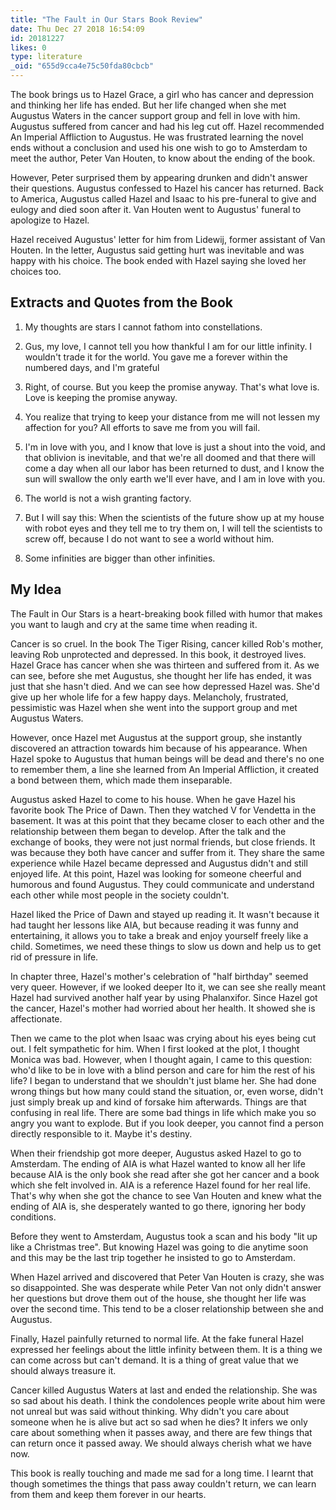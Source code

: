 ```yaml
---
title: "The Fault in Our Stars Book Review"
date: Thu Dec 27 2018 16:54:09
id: 20181227
likes: 0
type: literature
_oid: "655d9cca4e75c50fda80cbcb"
---
```

The book brings us to Hazel Grace, a girl who has cancer and depression
and thinking her life has ended. But her life changed when she met
Augustus Waters in the cancer support group and fell in love with him.
Augustus suffered from cancer and had his leg cut off. Hazel recommended
An Imperial Affliction to Augustus. He was frustrated learning the novel
ends without a conclusion and used his one wish to go to Amsterdam to
meet the author, Peter Van Houten, to know about the ending of the book.

However, Peter surprised them by appearing drunken and didn't answer
their questions. Augustus confessed to Hazel his cancer has returned.
Back to America, Augustus called Hazel and Isaac to his pre-funeral to
give and eulogy and died soon after it. Van Houten went to Augustus'
funeral to apologize to Hazel.

Hazel received Augustus' letter for him from Lidewij, former assistant
of Van Houten. In the letter, Augustus said getting hurt was inevitable
and was happy with his choice. The book ended with Hazel saying she
loved her choices too.

## Extracts and Quotes from the Book

1.  My thoughts are stars I cannot fathom into constellations.

2.  Gus, my love, I cannot tell you how thankful I am for our little
    infinity. I wouldn't trade it for the world. You gave me a forever
    within the numbered days, and I'm grateful

3.  Right, of course. But you keep the promise anyway. That's what love
    is. Love is keeping the promise anyway.

4.  You realize that trying to keep your distance from me will not
    lessen my affection for you? All efforts to save me from you will
    fail.

5.  I'm in love with you, and I know that love is just a shout into the
    void, and that oblivion is inevitable, and that we're all doomed and
    that there will come a day when all our labor has been returned to
    dust, and I know the sun will swallow the only earth we'll ever
    have, and I am in love with you.

6.  The world is not a wish granting factory.

7.  But I will say this: When the scientists of the future show up at my
    house with robot eyes and they tell me to try them on, I will tell
    the scientists to screw off, because I do not want to see a world
    without him.

8.  Some infinities are bigger than other infinities.

## My Idea

The Fault in Our Stars is a heart-breaking book filled with humor that
makes you want to laugh and cry at the same time when reading it.

Cancer is so cruel. In the book The Tiger Rising, cancer killed Rob's
mother, leaving Rob unprotected and depressed. In this book, it
destroyed lives. Hazel Grace has cancer when she was thirteen and
suffered from it. As we can see, before she met Augustus, she thought
her life has ended, it was just that she hasn't died. And we can see how
depressed Hazel was. She'd give up her whole life for a few happy days.
Melancholy, frustrated, pessimistic was Hazel when she went into the
support group and met Augustus Waters.

However, once Hazel met Augustus at the support group, she instantly
discovered an attraction towards him because of his appearance. When
Hazel spoke to Augustus that human beings will be dead and there's no
one to remember them, a line she learned from An Imperial Affliction, it
created a bond between them, which made them inseparable.

Augustus asked Hazel to come to his house. When he gave Hazel his
favorite book The Price of Dawn. Then they watched V for Vendetta in the
basement. It was at this point that they became closer to each other and
the relationship between them began to develop. After the talk and the
exchange of books, they were not just normal friends, but close friends.
It was because they both have cancer and suffer from it. They share the
same experience while Hazel became depressed and Augustus didn't and
still enjoyed life. At this point, Hazel was looking for someone
cheerful and humorous and found Augustus. They could communicate and
understand each other while most people in the society couldn't.

Hazel liked the Price of Dawn and stayed up reading it. It wasn't
because it had taught her lessons like AIA, but because reading it was
funny and entertaining, it allows you to take a break and enjoy yourself
freely like a child. Sometimes, we need these things to slow us down and
help us to get rid of pressure in life.

In chapter three, Hazel's mother's celebration of "half birthday" seemed
very queer. However, if we looked deeper Ito it, we can see she really
meant Hazel had survived another half year by using Phalanxifor. Since
Hazel got the cancer, Hazel's mother had worried about her health. It
showed she is affectionate.

Then we came to the plot when Isaac was crying about his eyes being cut
out. I felt sympathetic for him. When I first looked at the plot, I
thought Monica was bad. However, when I thought again, I came to this
question: who'd like to be in love with a blind person and care for him
the rest of his life? I began to understand that we shouldn't just blame
her. She had done wrong things but how many could stand the situation,
or, even worse, didn't just simply break up and kind of forsake him
afterwards. Things are that confusing in real life. There are some bad
things in life which make you so angry you want to explode. But if you
look deeper, you cannot find a person directly responsible to it. Maybe
it's destiny.

When their friendship got more deeper, Augustus asked Hazel to go to
Amsterdam. The ending of AIA is what Hazel wanted to know all her life
because AIA is the only book she read after she got her cancer and a
book which she felt involved in. AIA is a reference Hazel found for her
real life. That's why when she got the chance to see Van Houten and knew
what the ending of AIA is, she desperately wanted to go there, ignoring
her body conditions.

Before they went to Amsterdam, Augustus took a scan and his body "lit up
like a Christmas tree". But knowing Hazel was going to die anytime soon
and this may be the last trip together he insisted to go to Amsterdam.

When Hazel arrived and discovered that Peter Van Houten is crazy, she
was so disappointed. She was desperate while Peter Van not only didn't
answer her questions but drove them out of the house, she thought her
life was over the second time. This tend to be a closer relationship
between she and Augustus.

Finally, Hazel painfully returned to normal life. At the fake funeral
Hazel expressed her feelings about the little infinity between them. It
is a thing we can come across but can't demand. It is a thing of great
value that we should always treasure it.

Cancer killed Augustus Waters at last and ended the relationship. She
was so sad about his death. I think the condolences people write about
him were not unreal but was said without thinking. Why didn't you care
about someone when he is alive but act so sad when he dies? It infers we
only care about something when it passes away, and there are few things
that can return once it passed away. We should always cherish what we
have now.

This book is really touching and made me sad for a long time. I learnt
that though sometimes the things that pass away couldn't return, we can
learn from them and keep them forever in our hearts.
